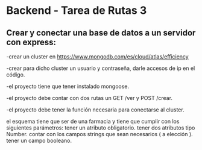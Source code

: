 # Backend - Tarea de Rutas 3

## Crear y conectar una base de datos a un servidor con express:

-crear un cluster en https://www.mongodb.com/es/cloud/atlas/efficiency


-crear para dicho cluster un usuario y contraseña, darle accesos de ip en el código.


-el proyecto tiene que tener instalado mongoose.


-el proyecto debe contar con dos rutas un GET /ver y POST /crear.


-el proyecto debe  tener la función necesaria para conectarse al cluster.


el esquema tiene que ser de una farmacia y tiene que cumplir con los siguientes parámetros:
tener un atributo obligatorio.
tener dos atributos tipo Number.
contar con los campos strings que sean necesarios ( a elección ).
tener un campo booleano.


